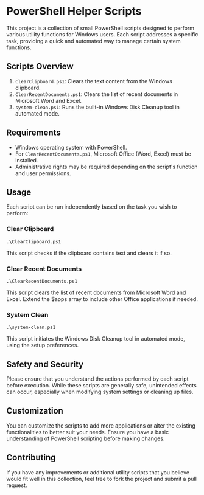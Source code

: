 # PowerShell Helper Scripts

This project is a collection of small PowerShell scripts designed to perform various utility functions for Windows users. Each script addresses a specific task, providing a quick and automated way to manage certain system functions.

## Scripts Overview

1. `ClearClipboard.ps1`: Clears the text content from the Windows clipboard.
2. `ClearRecentDocuments.ps1`: Clears the list of recent documents in Microsoft Word and Excel.
3. `system-clean.ps1`: Runs the built-in Windows Disk Cleanup tool in automated mode.

## Requirements

- Windows operating system with PowerShell.
- For `ClearRecentDocuments.ps1`, Microsoft Office (Word, Excel) must be installed.
- Administrative rights may be required depending on the script's function and user permissions.

## Usage

Each script can be run independently based on the task you wish to perform:

### Clear Clipboard

    .\ClearClipboard.ps1

This script checks if the clipboard contains text and clears it if so.

### Clear Recent Documents

    .\ClearRecentDocuments.ps1

This script clears the list of recent documents from Microsoft Word and Excel. Extend the $apps array to include other Office applications if needed.

### System Clean

    .\system-clean.ps1

This script initiates the Windows Disk Cleanup tool in automated mode, using the setup preferences.

## Safety and Security

Please ensure that you understand the actions performed by each script before execution. While these scripts are generally safe, unintended effects can occur, especially when modifying system settings or cleaning up files.

## Customization

You can customize the scripts to add more applications or alter the existing functionalities to better suit your needs. Ensure you have a basic understanding of PowerShell scripting before making changes.

## Contributing

If you have any improvements or additional utility scripts that you believe would fit well in this collection, feel free to fork the project and submit a pull request.